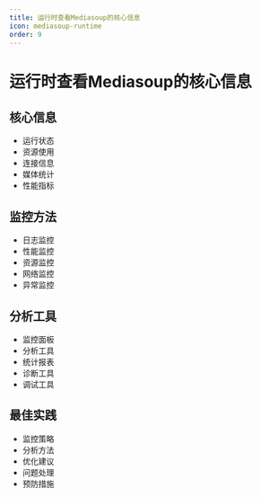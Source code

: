 ```yaml
---
title: 运行时查看Mediasoup的核心信息
icon: mediasoup-runtime
order: 9
---
```


# 运行时查看Mediasoup的核心信息

## 核心信息
- 运行状态
- 资源使用
- 连接信息
- 媒体统计
- 性能指标

## 监控方法
- 日志监控
- 性能监控
- 资源监控
- 网络监控
- 异常监控

## 分析工具
- 监控面板
- 分析工具
- 统计报表
- 诊断工具
- 调试工具

## 最佳实践
- 监控策略
- 分析方法
- 优化建议
- 问题处理
- 预防措施
